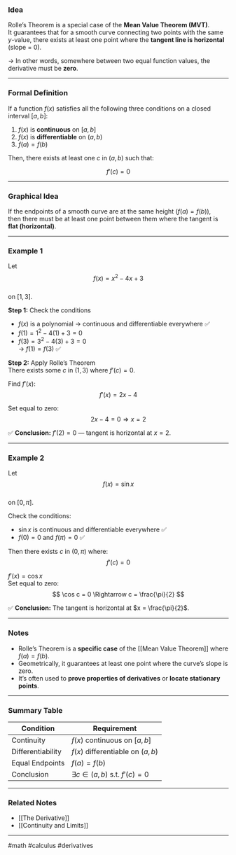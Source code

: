 ### Idea
Rolle’s Theorem is a special case of the **Mean Value Theorem (MVT)**.  
It guarantees that for a smooth curve connecting two points with the same $y$-value, there exists at least one point where the **tangent line is horizontal** (slope = 0).  

→ In other words, somewhere between two equal function values, the derivative must be **zero**.

---

### Formal Definition

If a function $f(x)$ satisfies all the following three conditions on a closed interval $[a, b]$:

1. $f(x)$ is **continuous** on $[a, b]$  
2. $f(x)$ is **differentiable** on $(a, b)$  
3. $f(a) = f(b)$  

Then, there exists at least one $c$ in $(a, b)$ such that:

$$
f'(c) = 0
$$

---

### Graphical Idea

If the endpoints of a smooth curve are at the same height ($f(a) = f(b)$),  
then there must be at least one point between them where the tangent is **flat (horizontal)**.

---

### Example 1

Let  
$$
f(x) = x^2 - 4x + 3
$$  
on $[1, 3]$.

**Step 1:** Check the conditions  
- $f(x)$ is a polynomial → continuous and differentiable everywhere ✅  
- $f(1) = 1^2 - 4(1) + 3 = 0$  
- $f(3) = 3^2 - 4(3) + 3 = 0$  
→ $f(1) = f(3)$ ✅  

**Step 2:** Apply Rolle’s Theorem  
There exists some $c$ in $(1, 3)$ where $f'(c) = 0$.

Find $f'(x)$:  
$$
f'(x) = 2x - 4
$$  

Set equal to zero:  
$$
2x - 4 = 0 \Rightarrow x = 2
$$  

✅ **Conclusion:** $f'(2) = 0$ — tangent is horizontal at $x = 2$.

---

### Example 2

Let  
$$
f(x) = \sin x
$$  
on $[0, \pi]$.

Check the conditions:
- $\sin x$ is continuous and differentiable everywhere ✅  
- $f(0) = 0$ and $f(\pi) = 0$ ✅  

Then there exists $c$ in $(0, \pi)$ where:  
$$
f'(c) = 0
$$  

$f'(x) = \cos x$  
Set equal to zero:  
$$
\cos c = 0 \Rightarrow c = \frac{\pi}{2}
$$  

✅ **Conclusion:** The tangent is horizontal at $x = \frac{\pi}{2}$.

---

### Notes

- Rolle’s Theorem is a **specific case** of the [[Mean Value Theorem]] where $f(a) = f(b)$.  
- Geometrically, it guarantees at least one point where the curve’s slope is zero.  
- It’s often used to **prove properties of derivatives** or **locate stationary points**.

---

### Summary Table

| Condition | Requirement |
|------------|-------------|
| Continuity | $f(x)$ continuous on $[a,b]$ |
| Differentiability | $f(x)$ differentiable on $(a,b)$ |
| Equal Endpoints | $f(a) = f(b)$ |
| Conclusion | $\exists c \in (a,b)$ s.t. $f'(c) = 0$ |

---

### Related Notes
- [[The Derivative]]  
- [[Continuity and Limits]]  

---

#math #calculus #derivatives 
